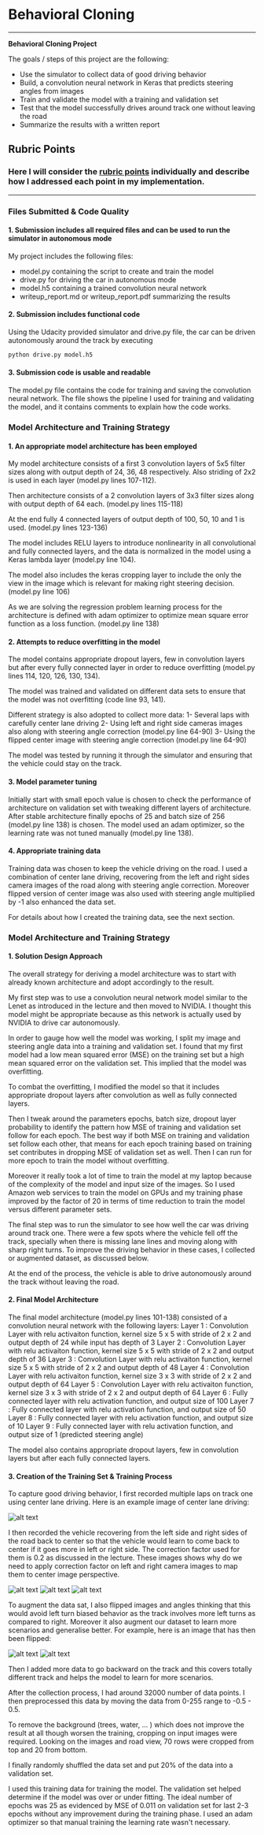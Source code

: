 # **Behavioral Cloning**

---

**Behavioral Cloning Project**

The goals / steps of this project are the following:
* Use the simulator to collect data of good driving behavior
* Build, a convolution neural network in Keras that predicts steering angles from images
* Train and validate the model with a training and validation set
* Test that the model successfully drives around track one without leaving the road
* Summarize the results with a written report


[//]: # (Image References)

[image1]: ./examples/center.jpg "Center"
[image2]: ./examples/center_flip.jpg "CenterFlip"
[image3]: ./examples/left.jpg "Left"
[image4]: ./examples/right.jpg "Right"

## Rubric Points
### Here I will consider the [rubric points](https://review.udacity.com/#!/rubrics/432/view) individually and describe how I addressed each point in my implementation.  

---
### Files Submitted & Code Quality

#### 1. Submission includes all required files and can be used to run the simulator in autonomous mode

My project includes the following files:
* model.py containing the script to create and train the model
* drive.py for driving the car in autonomous mode
* model.h5 containing a trained convolution neural network
* writeup_report.md or writeup_report.pdf summarizing the results

#### 2. Submission includes functional code
Using the Udacity provided simulator and drive.py file, the car can be driven autonomously around the track by executing
```sh
python drive.py model.h5
```

#### 3. Submission code is usable and readable

The model.py file contains the code for training and saving the convolution neural network. The file shows the pipeline I used for training and validating the model, and it contains comments to explain how the code works.

### Model Architecture and Training Strategy

#### 1. An appropriate model architecture has been employed

My model architecture consists of a first 3 convolution layers of 5x5 filter sizes along with output depth of 24, 36, 48 respectively.  Also striding of 2x2 is used in each layer (model.py lines 107-112).

Then architecture consists of a 2 convolution layers of 3x3 filter sizes along with output depth of 64 each. (model.py lines 115-118)

At the end fully 4 connected layers of output depth of 100, 50, 10 and 1 is used. (model.py lines 123-136)

The model includes RELU layers to introduce nonlinearity in all convolutional and fully connected layers, and the data is normalized in the model using a Keras lambda layer (model.py line 104).

The model also includes the keras cropping layer to include the only the view in the image which is relevant for making right steering decision. (model.py line 106)

As we are solving the regression problem learning process for the architecture is defined with adam optimizer to optimize mean square error function as a loss function. (model.py line 138)

#### 2. Attempts to reduce overfitting in the model

The model contains appropriate dropout layers, few in convolution layers but after every fully connected layer in order to reduce overfitting (model.py lines 114, 120, 126, 130, 134).

The model was trained and validated on different data sets to ensure that the model was not overfitting (code line 93, 141).

Different strategy is also adopted to collect more data:
1- Several laps with carefully center lane driving
2- Using left and right side cameras images also along with steering angle correction (model.py line 64-90)
3- Using the flipped center image with steering angle correction (model.py line 64-90)

The model was tested by running it through the simulator and ensuring that the vehicle could stay on the track.

#### 3. Model parameter tuning

Initially start with small epoch value is chosen to check the performance of architecture on validation set with tweaking different layers of architecture. After stable architecture finally epochs of 25 and batch size of 256 (model.py line 138) is chosen. The model used an adam optimizer, so the learning rate was not tuned manually (model.py line 138).

#### 4. Appropriate training data

Training data was chosen to keep the vehicle driving on the road. I used a combination of center lane driving, recovering from the left and right sides camera images of the road along with steering angle correction. Moreover flipped version of center image was also used with steering angle multiplied by -1 also enhanced the data set.

For details about how I created the training data, see the next section.

### Model Architecture and Training Strategy

#### 1. Solution Design Approach

The overall strategy for deriving a model architecture was to start with already known architecture and adopt accordingly to the result.

My first step was to use a convolution neural network model similar to the Lenet as introduced in the lecture and then moved to NVIDIA. I thought this model might be appropriate because as this network is actually used by NVIDIA to drive car autonomously.

In order to gauge how well the model was working, I split my image and steering angle data into a training and validation set. I found that my first model had a low mean squared error (MSE) on the training set but a high mean squared error on the validation set. This implied that the model was overfitting.

To combat the overfitting, I modified the model so that it includes appropriate dropout layers after convolution as well as fully connected layers.

Then I tweak around the parameters epochs, batch size, dropout layer probability to identify the pattern how MSE of training and validation set follow for each epoch. The best way if both MSE on training and validation set follow each other, that means for each epoch training based on training set contributes in dropping MSE of validation set as well. Then I can run for more epoch to train the model without overfitting.

Moreover it really took a lot of time to train the model at my laptop because of the complexity of the model and input size of the images. So I used Amazon web services to train the model on GPUs and my training phase improved by the factor of 20 in terms of time reduction to train the model versus different parameter sets.

The final step was to run the simulator to see how well the car was driving around track one. There were a few spots where the vehicle fell off the track, specially when there is missing lane lines and moving along with sharp right turns. To improve the driving behavior in these cases, I collected or augmented dataset, as discussed below.

At the end of the process, the vehicle is able to drive autonomously around the track without leaving the road.

#### 2. Final Model Architecture

The final model architecture (model.py lines 101-138) consisted of a convolution neural network with the following layers:
Layer 1 : Convolution Layer with relu activaiton function, kernel size 5 x 5 with stride of 2 x 2 and output depth of 24 while input has depth of 3
Layer 2 : Convolution Layer with relu activaiton function, kernel size 5 x 5 with stride of 2 x 2 and output depth of 36
Layer 3 : Convolution Layer with relu activaiton function, kernel size 5 x 5 with stride of 2 x 2 and output depth of 48
Layer 4 : Convolution Layer with relu activaiton function, kernel size 3 x 3 with stride of 2 x 2 and output depth of 64
Layer 5 : Convolution Layer with relu activaiton function, kernel size 3 x 3 with stride of 2 x 2 and output depth of 64
Layer 6 : Fully connected layer with relu activation function, and output size of 100
Layer 7 : Fully connected layer with relu activation function, and output size of 50
Layer 8 : Fully connected layer with relu activation function, and output size of 10
Layer 9 : Fully connected layer with relu activation function, and output size of 1 (predicted steering angle)

The model also contains appropriate dropout layers, few in convolution layers but after each fully connected layers.


#### 3. Creation of the Training Set & Training Process

To capture good driving behavior, I first recorded multiple laps on track one using center lane driving. Here is an example image of center lane driving:

![alt text][image1]

I then recorded the vehicle recovering from the left side and right sides of the road back to center so that the vehicle would learn to come back to center if it goes more in left or right side. The correction factor used for them is 0.2 as discussed in the lecture. These images shows why do we need to apply correction factor on left and right camera images to map them to center image perspective.

![alt text][image3]
![alt text][image1]
![alt text][image4]

To augment the data sat, I also flipped images and angles thinking that this would avoid left turn biased behavior as the track involves more left turns as compared to right. Moreover it also augment our dataset to learn more scenarios and generalise better. For example, here is an image that has then been flipped:

![alt text][image1]
![alt text][image2]

Then I added more data to go backward on the track and this covers totally different track and helps the model to learn for more scenarios.

After the collection process, I had around 32000 number of data points. I then preprocessed this data by moving the data from 0-255 range to -0.5 - 0.5.

To remove the background (trees, water, ... ) which does not improve the result at all though worsen the training, cropping on input images were required. Looking on the images and road view, 70 rows were cropped from top and 20 from bottom.

I finally randomly shuffled the data set and put 20% of the data into a validation set.

I used this training data for training the model. The validation set helped determine if the model was over or under fitting. The ideal number of epochs was 25 as evidenced by MSE of 0.011 on validation set for last 2-3 epochs without any improvement during the training phase. I used an adam optimizer so that manual training the learning rate wasn't necessary.
